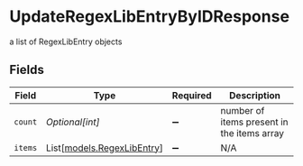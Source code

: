 # UpdateRegexLibEntryByIDResponse

a list of RegexLibEntry objects


## Fields

| Field                                                    | Type                                                     | Required                                                 | Description                                              |
| -------------------------------------------------------- | -------------------------------------------------------- | -------------------------------------------------------- | -------------------------------------------------------- |
| `count`                                                  | *Optional[int]*                                          | :heavy_minus_sign:                                       | number of items present in the items array               |
| `items`                                                  | List[[models.RegexLibEntry](../models/regexlibentry.md)] | :heavy_minus_sign:                                       | N/A                                                      |